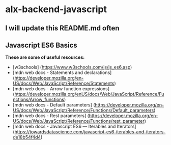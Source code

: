 # alx-backend-javascript

## I will update this README.md often

## Javascript ES6 Basics

**These are some of useful resources:** <br/>

- [w3schools] (https://www.w3schools.com/js/js_es6.asp)<br />
- [mdn web docs - Statements and declarations] (https://developer.mozilla.org/en-US/docs/Web/JavaScript/Reference/Statements)<br/>
- [mdn web docs - Arrow function expressions] (https://developer.mozilla.org/enUS/docs/Web/JavaScript/Reference/Functions/Arrow_functions)<br/>
- [mdn web docs - Default parameters] (https://developer.mozilla.org/en-US/docs/Web/JavaScript/Reference/Functions/Default_parameters)<br/>
- [mdn web docs - Rest parameters] (https://developer.mozilla.org/en-US/docs/Web/JavaScript/Reference/Functions/rest_parameter)<br/>
- [mdn web docs - Javascript ES6 — Iterables and Iterators] (https://towardsdatascience.com/javascript-es6-iterables-and-iterators-de18b54f4d4)
